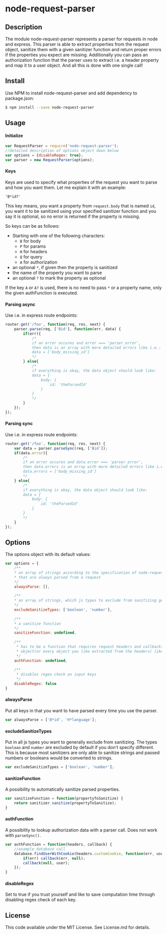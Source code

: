 # node-request-parser

## Description
The module node-request-parser represents a parser for requests in node and express.
This parser is able to extract properties from the request object, sanitize them with
a given sanitizer function and return proper errors if the properties you expect are missing.
Additionally you can pass an authorization function that the parser uses to extract i.e.
a header property and map it to a user object. And all this is done with one single call!

## Install
Use NPM to install node-request-parser and add dependency to package.json:
```bash
$ npm install --save node-request-parser
```

## Usage
#### Initialize
```js
var RequestParser = require('node-request-parser');
//detailed description of options object down below
var options = {disableRegex: true};
var parser = new RequestParser(options);
```

#### Keys
Keys are used to specify what properties of the request you want to parse and how you want them.
Let me explain it with an example:

`'B*id?'`

This key means, you want a property from `request.body` that is named `id`, you want it to be
sanitized using your specified sanitizer function and you say it is optional, so no error is
returned if the property is missing.

So keys can be as follows:
* Starting with one of the following characters:
    * `B` for body
    * `P` for params
    * `H` for headers
    * `Q` for query
    * `A` for authorization
* an optional `*`, if given then the property is sanitized
* the name of the property you want to parse
* an optional `?` to mark the property as optional

If the key `A` or `A?` is used, there is no need to pass
`*` or a property name, only the given authFunction is executed.

#### Parsing async
Use i.e. in express route endpoints:
```js
router.get('/foo', function(req, res, next) {
    parser.parse(req, ['Bid'], function(err, data) {
        if(err){
            /*
            if an error occures and error === 'parser_error',
            then data is an array with more detailed errors like i.e.:
            data = ['body_missing_id']
            */
        } else{
            /*
            if everything is okay, the data object should look like:
            data = {
                body: {
                    id: 'theParsedId'
                }
            }
            */
        }
    });
});
```

#### Parsing sync
Use i.e. in express route endpoints:
```js
router.get('/foo', function(req, res, next) {
    var data = parser.parseSync(req, ['Bid']);
    if(data.error){
        /*
        if an error occures and data.error === 'parser_error',
        then data.errors is an array with more detailed errors like i.e.:
        data.errors = ['body_missing_id']
        */
    } else{
        /*
        if everything is okay, the data object should look like:
        data = {
            body: {
                id: 'theParsedId'
            }
        }
        */
    }
});
```

## Options
The options object with its default values:
```js
var options = {
    /**
    * an array of strings according to the specification of node-request-parser,
    * that are always parsed from a request
    */
    alwaysParse: [],
    
    /**
    * an array of strings, which js types to exclude from sanitizing generally
    */
    excludeSanitizeTypes: ['boolean', 'number'],
    
    /**
    * a sanitize function
    */
    sanitizeFunction: undefined,
    
    /**
     * has to be a function that requires request headers and callback(err, user) and then returns user
     * object(or every object you like extracted from the headers) like getUserFromRequest(headers, callback)
     */
    authFunction: undefined,
    
    /**
     * disables regex check on input keys
     */
    disableRegex: false
}
```

#### alwaysParse
Put all keys in that you want to have parsed every time you use the parser.
```js
var alwaysParse = ['B*id', 'H*language'];
```

#### excludeSanitizeTypes
Put in all js types you want to generally exclude from sanitizing.
The types `boolean` and `number` are excluded by default if
you don't specify different. This is because most sanitizers
are only able to sanitize strings and passed numbers or
booleans would be converted to strings.
```js
var excludeSanitizeTypes = ['boolean', 'number'];
```

#### sanitizeFunction
A possibility to automatically sanitize parsed properties.
```js
var sanitizeFunction = function(propertyToSanitize) {
    return sanitizer.sanitize(propertyToSanitize);
}
```

#### authFunction
A possibility to lookup authorization data with a
parser call. Does not work with `parseSync()`.
```js
var authFunction = function(headers, callback) {
    //example database call
    database.findUserWithCookie(headers.customCookie, function(err, user) {
        if(err) callback(err, null);
        callback(null, user);
    });
}
```

#### disableRegex
Set to true if you trust yourself and like to save
computation time through disabling regex check of each key.

## License
This code available under the MIT License.
See License.md for details.